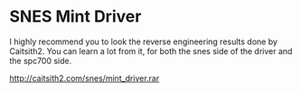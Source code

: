 SNES Mint Driver
================

I highly recommend you to look the reverse engineering results done by Caitsith2.
You can learn a lot from it, for both the snes side of the driver and the spc700 side.

<http://caitsith2.com/snes/mint_driver.rar>
